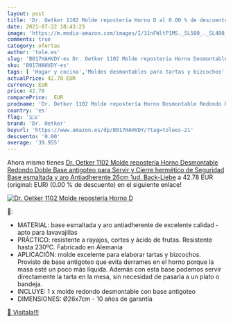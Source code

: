 ```yaml
---
layout: post
title: 'Dr. Oetker 1102 Molde repostería Horno D al 0.00 % de descuento'
date: 2021-07-22 18:43:23
image: 'https://m.media-amazon.com/images/I/31nFWltP1MS._SL500_._SL400_.jpg'
comments: true
category: ofertas
author: 'tole.es'
slug: 'B017HAHVDY-es Dr. Oetker 1102 Molde repostería Horno Desmontable Redondo...'
sku: 'B017HAHVDY-es'
tags: [ 'Hogar y cocina','Moldes desmontables para tartas y bizcochos','Moldes para repostería','Moldes para tartas y bizcochos','Repostería','dr','dr. oetker','oetker', ]
actualPrice: 42.78 EUR
currency: EUR
price: 42.78
comparePrice:  EUR
prodname: 'Dr. Oetker 1102 Molde repostería Horno Desmontable Redondo Doble Base antigoteo para Servir y Cierre hermético de Seguridad  Base esmaltada y aro Antiadherente  26cm  1ud. Back-Liebe'
country: 'es'
flag: '🇪🇸'
brand: 'Dr. Oetker'
buyurl: 'https://www.amazon.es/dp/B017HAHVDY/?tag=tolees-21'
descuento: '0.00'
average: '39.955'
---
```


Ahora mismo tienes [Dr. Oetker 1102 Molde repostería Horno Desmontable Redondo Doble Base antigoteo para Servir y Cierre hermético de Seguridad  Base esmaltada y aro Antiadherente  26cm  1ud. Back-Liebe](https://www.amazon.es/dp/B017HAHVDY/?tag=tolees-21) a 42.78 EUR (original:  EUR) (0.00 %  de descuento) en el siguiente enlace!

[![Dr. Oetker 1102 Molde repostería Horno D](https://m.media-amazon.com/images/I/31nFWltP1MS._SL500_._SL400_.jpg)](https://www.amazon.es/dp/B017HAHVDY/?tag=tolees-21)

🔎:

- MATERIAL: base esmaltada y aro antiadherente de excelente calidad - apto para lavavajillas
- PRÁCTICO: resistente a rayajos, cortes y ácido de frutas. Resistente hasta 230ºC. Fabricado en Alemania
- APLICACIÓN: molde excelente para elaborar tartas y bizcochos. Provisto de base antigoteo que evita derrames en el horno porque la masa esté un poco más líquida. Además con esta base podemos servir directamente la tarta en la mesa, sin necesidad de pasarla a un plato o bandeja.
- INCLUYE: 1 x molde redondo desmontable con base antigoteo
- DIMENSIONES: Ø26x7cm - 10 años de garantía

[🛒 Visítala!!!](https://www.amazon.es/dp/B017HAHVDY/?tag=tolees-21)
